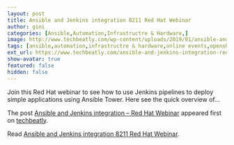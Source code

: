 ```yaml
---
layout: post
title: Ansible and Jenkins integration 8211 Red Hat Webinar
author: gini
categories: [Ansible,Automation,Infrastructre & Hardware,]
image: http://www.techbeatly.com/wp-content/uploads/2019/01/ansible-and-jenkins-integration-red-hat-webinar.jpg
tags: [ansible,automation,infrastructre & hardware,online events,openshift,technical events,ansible tower,ansible training,cicd,jenkins,red hat,red hat webinar,]
ext_url: https://www.techbeatly.com/ansible-and-jenkins-integration-red-hat-webinar/
show-avatar: true
featured: false
hidden: false
---
```


<p>Join this Red Hat webinar to see how to use Jenkins pipelines to deploy simple applications using Ansible Tower. Here see the quick overview of&#46;&#46;&#46;</p>
<p>The post <a href="https://www.techbeatly.com/ansible-and-jenkins-integration-red-hat-webinar/" rel="nofollow">Ansible and Jenkins integration &#8211; Red Hat Webinar</a> appeared first on <a href="https://www.techbeatly.com" rel="nofollow">techbeatly</a>.</p>

Read [Ansible and Jenkins integration 8211 Red Hat Webinar](https://www.techbeatly.com/ansible-and-jenkins-integration-red-hat-webinar/).